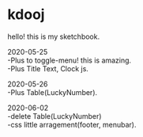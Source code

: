 # kdooj
hello! this is my sketchbook.

2020-05-25<br>
-Plus to toggle-menu! this is amazing.<br>
-Plus Title Text, Clock js.<br>
 
2020-05-26<br>
-Plus Table(LuckyNumber).<br>

2020-06-02<br>
-delete Table(LuckyNumber)<br>
-css little arragement(footer, menubar).<br>
